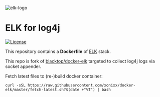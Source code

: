 ![elk-logo](https://raw.githubusercontent.com/xonixx/docker-elk/master/elk-logo.png)

ELK for log4j
=============

[![License](http://img.shields.io/:license-mit-blue.svg)](http://doge.mit-license.org)

This repository contains a **Dockerfile** of [ELK](http://www.elasticsearch.org/overview/elkdownloads/) stack.

This repo is fork of [blacktop/docker-elk](https://github.com/blacktop/docker-elk) targeted to collect log4j logs via socket appender.

Fetch latest files to (re-)build docker container: 
```
curl -sSL https://raw.githubusercontent.com/xonixx/docker-elk/master/fetch-latest.sh?$(date +"%T") | bash
```